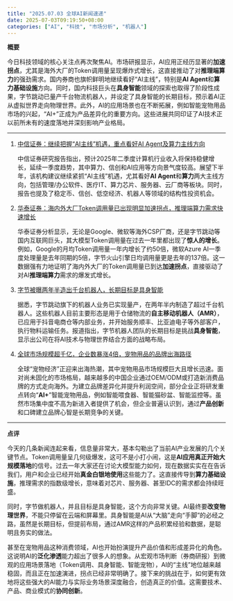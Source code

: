 ```yaml
---
title: "2025.07.03 全球AI新闻速递"
date: 2025-07-03T09:19:50+08:00
categories: ["AI", "科技", "市场分析", "机器人"]
---
```


**概要**

今日科技领域的核心关注点再次聚焦AI。市场研报显示，AI应用正经历显著的**加速拐点**，尤其是海外大厂的Token调用量呈现爆炸式增长，这直接推动了对**推理端算力**的强劲需求。国内券商也旗帜鲜明地继续看好“AI主线”，特别是**AI Agent**和**算力基础设施**方向。同时，国内科技巨头在**具身智能**领域的探索也取得了阶段性成果，字节跳动已量产千台物流机器人，并设定了具身智能的长期目标，预示着AI正从虚拟世界走向物理世界。此外，AI的应用场景也在不断拓展，例如智能宠物用品市场的兴起，“AI+”正成为产品差异化的重要方向。这些进展共同印证了AI技术正以前所未有的速度落地并深刻影响产业格局。

---

1.  [中信证券：继续把握“AI主线”机遇，重点看好AI Agent及算力主线方向](https://36kr.com/newsflashes/3362497486407680?f=rss)

    中信证券研究报告指出，预计2025年二季度计算机行业收入将保持稳健增长，延续一季度趋势，其中算力、信创和AI应用等方向景气度较高。展望下半年，该机构建议继续紧抓“AI主线”机遇，尤其看好**AI Agent**和**算力**两大主线方向，包括管理/办公软件、医疗IT、算力芯片、服务器、云厂商等板块。同时，报告也提及了稳定币、信创、低空经济、机器人等领域的结构性投资机会。

2.  [华泰证券：海内外大厂Token调用量已出现明显加速拐点，推理端算力需求快速增长](https://36kr.com/newsflashes/3362477600507909?f=rss)

    华泰证券分析显示，无论是Google、微软等海外CSP厂商，还是字节跳动等国内互联网巨头，其大模型Token调用量在过去一年里都出现了**惊人的增长**。例如，Google的月均Token调用量一年内增长了约50倍，微软Azure AI一季度处理量是去年同期的5倍，字节火山引擎日均调用量更是去年的137倍。这一数据强有力地证明了海内外大厂的Token调用量已到达**加速拐点**，直接驱动了对AI**推理端算力**需求的爆发式增长。

3.  [字节被曝两年半造出千台机器人，长期目标是具身智能](https://www.ithome.com/0/865/383.htm)

    据悉，字节跳动旗下的机器人业务已实现量产，在两年半内制造了超过千台机器人。这些机器人目前主要形态是用于仓储物流的**自主移动机器人（AMR）**，已应用于抖音电商仓等内部业务，并开始服务顺丰、比亚迪电子等外部客户，执行物料运输任务。报道指出，字节机器人团队的长期目标是挑战**具身智能**，显示出公司在将AI技术与物理世界结合方面的战略布局。

4.  [全球市场规模超千亿，企业数暴涨4倍，宠物用品的品牌出海路径](https://36kr.com/p/3361616329803780?f=rss)

    全球“宠物经济”正迎来出海热潮，其中宠物用品市场规模巨大且增长迅速。面对尚未固化的市场格局，越来越多的中国企业通过OEM/ODM或打造新消费品牌的方式走向海外。为建立品牌差异化并提升利润空间，部分企业正将研发重点转向“**AI+**”智能宠物用品，例如智能喂食器、智能猫砂盆、智能监控等。虽然市场集中度不高为新进入者提供了机会，但企业普遍认识到，通过**产品创新**和口碑建立品牌心智是长期竞争的关键。

---

**点评**

今天的几条新闻连起来看，信息量非常大，基本勾勒出了当前AI产业发展的几个关键节点。Token调用量呈几何级爆发，这可不是小打小闹，这是**AI应用真正开始大规模落地**的信号。过去一年大家还在讨论大模型能力如何，现在数据实实在在告诉我们，用户和企业已经开始**真金白银地使用**这些能力了。这直接传导到**算力基础设施**，推理需求的指数级增长，意味着对芯片、服务器、甚至IDC的需求都会持续旺盛。

同时，字节做机器人，并且目标是具身智能，这个方向非常关键。AI最终要**改变物理世界**，不能只停留在云端和屏幕里。具身智能是AI从“大脑”走向“手脚”的必经之路，虽然是长期目标，但提前布局，通过AMR这样的产品积累经验和数据，是聪明且务实的做法。

甚至在宠物用品这种消费领域，AI也开始扮演提升产品价值和形成差异化的角色。这说明AI的**泛化渗透**能力超出了很多人的想象。从宏观市场判断（券商研报）到微观的应用场景落地（Token调用、具身智能、智能宠物），AI的“主线”地位越来越稳固，而且正在加速演进，拐点已经非常明确了。接下来的挑战在于，如何更有效地将这些强大的AI能力与实际业务场景深度融合，创造真正的价值。这需要技术、产品、商业模式的**协同创新**。
